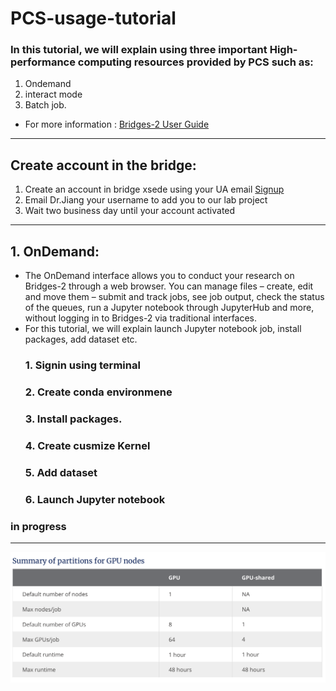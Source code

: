 # PCS-usage-tutorial
### In this tutorial, we will explain using three important High-performance computing resources provided by PCS such as:
1. Ondemand
2. interact mode
3. Batch job.
- For more information : [Bridges-2 User Guide](https://www.psc.edu/resources/bridges-2/user-guide-2/)
-----------------------------------------------------------------------------------------------------------------------------------------------------------------
## Create account in the bridge:
  1. Create an account in bridge xsede using your UA email
		[Signup](https://portal.xsede.org/my-xsede#/guest)
  2. Email Dr.Jiang your username to add you to our lab project
  3. Wait two business day until your account activated  

-----------------------------------------------------------------------------------------------------------------------------------------------------------------
## 1. OnDemand:
- The OnDemand interface allows you to conduct your research on Bridges-2 through a web browser. You can manage files – create, edit and move them – submit and track jobs, see job output, check the status of the queues, run a Jupyter notebook through JupyterHub and more, without logging in to Bridges-2 via traditional interfaces.
- For this tutorial, we will explain launch Jupyter notebook job, install packages, add dataset etc.
  ### 1. Signin using terminal
  ### 2. Create conda environmene
  ### 3. Install packages. 
  ### 4. Create cusmize Kernel
  ### 5. Add dataset
  ### 6. Launch Jupyter notebook 

### in progress
-------------------------------------------------------------------------------------------------------------------------------------------------------------------

![Alt text](https://github.com/spatialdatasciencegroup/PCS-Bridge2-tutorial/blob/main/images/GPU_nodes.png?raw=true "GPU nodes")




